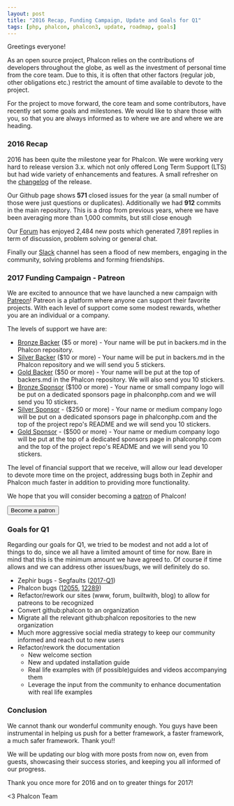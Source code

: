 ```yaml
---
layout: post
title: "2016 Recap, Funding Campaign, Update and Goals for Q1"
tags: [php, phalcon, phalcon3, update, roadmap, goals]
---
```


Greetings everyone!

As an open source project, Phalcon relies on the contributions of developers throughout the globe, as well as the investment of personal time from the core team. Due to this, it is often that other factors (regular job, other obligations etc.) restrict the amount of time available to devote to the project. 
 
For the project to move forward, the core team and some contributors, have recently set some goals and milestones. We would like to share those with you, so that you are always informed as to where we are and where we are heading.

### 2016 Recap

2016 has been quite the milestone year for Phalcon. We were working very hard to release version 3.x. which not only offered Long Term Support (LTS) but had wide variety of enhancements and features. A small refresher on the [changelog](https://github.com/phalcon/cphalcon/releases/tag/v3.0.0) of the release.

Our Github page shows **571** closed issues for the year (a small number of those were just questions or duplicates). Additionally we had **912** commits in the main repository. This is a drop from previous years, where we have been averaging more than 1,000 commits, but still close enough
 
Our [Forum](https://forum.phalconphp.com) has enjoyed 2,484 new posts which generated 7,891 replies in term of discussion, problem solving or general chat. 

Finally our [Slack](https://phalconchats.slack.com/messages/general/) channel has seen a flood of new members, engaging in the community, solving problems and forming friendships.

### 2017 Funding Campaign - Patreon

We are excited to announce that we have launched a new campaign with [Patreon](https://www.patreon.com/phalcon)! Patreon is a platform where anyone can support their favorite projects. With each level of support come some modest rewards, whether you are an individual or a company.  

The levels of support we have are:

* [Bronze Backer](https://www.patreon.com/bePatron?u=4653615&rid=1221352) ($5 or more) - Your name will be put in backers.md in the Phalcon repository.
* [Silver Backer](https://www.patreon.com/bePatron?u=4653615&rid=1185010) ($10 or more) - Your name will be put in backers.md in the Phalcon repository and we will send you 5 stickers.
* [Gold Backer](https://www.patreon.com/bePatron?u=4653615&rid=1204241) ($50 or more) - Your name will be put at the top of backers.md in the Phalcon repository. We will also send you 10 stickers.
* [Bronze Sponsor](https://www.patreon.com/bePatron?u=4653615&rid=1204282) ($100 or more) - Your name or small company logo will be put on a dedicated sponsors page in phalconphp.com and we will send you 10 stickers. 
* [Silver Sponsor](https://www.patreon.com/bePatron?u=4653615&rid=1204296) - ($250 or more) - Your name or medium company logo will be put on a dedicated sponsors page in phalconphp.com and the top of the project repo's README and we will send you 10 stickers.
* [Gold Sponsor](https://www.patreon.com/bePatron?u=4653615&rid=1205385) - ($500 or more) - Your name or medium company logo will be put at the top of a dedicated sponsors page in phalconphp.com and the top of the project repo's README and we will send you 10 stickers.

The level of financial support that we receive, will allow our lead developer to devote more time on the project, addressing bugs both in Zephir and Phalcon much faster in addition to providing more functionality.

We hope that you will consider becoming a [patron](https://www.patreon.com/bePatron?u=4653615) of Phalcon!

<a href="https://phalcon.link/fund">
    <button class="btn button-small btn-danger">
        Become a patron
    </button>
</a>

### Goals for Q1

Regarding our goals for Q1, we tried to be modest and not add a lot of things to do, since we all have a limited amount of time for now. Bare in mind that this is the minimum amount we have agreed to. Of course if time allows and we can address other issues/bugs, we will definitely do so. 

* Zephir bugs - Segfaults ([2017-Q1](https://github.com/phalcon/zephir/milestone/1))
* Phalcon bugs ([12055](https://github.com/phalcon/cphalcon/issues/12055), [12289](https://github.com/phalcon/cphalcon/issues/12289))
* Refactor/rework our sites (www, forum, builtwith, blog) to allow for patreons to be recognized
* Convert github:phalcon to an organization
* Migrate all the relevant github:phalcon repositories to the new organization
* Much more aggressive social media strategy to keep our community informed and reach out to new users
* Refactor/rework the documentation
    * New welcome section
    * New and updated installation guide
    * Real life examples with (if possible)guides and videos accompanying them
    * Leverage the input from the community to enhance documentation with real life examples
				
### Conclusion

We cannot thank our wonderful community enough. You guys have been instrumental in helping us push for a better framework, a faster framework, a much safer framework. Thank you!!

We will be updating our blog with more posts from now on, even from guests, showcasing their success stories, and keeping you all informed of our progress.

Thank you once more for 2016 and on to greater things for 2017!


<3 Phalcon Team
